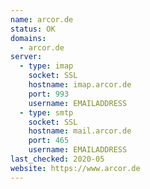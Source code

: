 ```yaml
---
name: arcor.de
status: OK
domains:
  - arcor.de
server:
  - type: imap
    socket: SSL
    hostname: imap.arcor.de
    port: 993
    username: EMAILADDRESS
  - type: smtp
    socket: SSL
    hostname: mail.arcor.de
    port: 465
    username: EMAILADDRESS
last_checked: 2020-05
website: https://www.arcor.de
---
```

